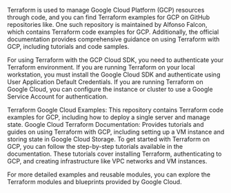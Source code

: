 Terraform is used to manage Google Cloud Platform (GCP) resources through code, and you can find Terraform examples for GCP on GitHub repositories like.
 One such repository is maintained by Alfonso Falcon, which contains Terraform code examples for GCP.
 Additionally, the official documentation provides comprehensive guidance on using Terraform with GCP, including tutorials and code samples.

For using Terraform with the GCP Cloud SDK, you need to authenticate your Terraform environment. If you are running Terraform on your local workstation, you must install the Google Cloud SDK and authenticate using User Application Default Credentials.
 If you are running Terraform on Google Cloud, you can configure the instance or cluster to use a Google Service Account for authentication.

Terraform Google Cloud Examples: This repository contains Terraform code examples for GCP, including how to deploy a single server and manage state.
Google Cloud Terraform Documentation: Provides tutorials and guides on using Terraform with GCP, including setting up a VM instance and storing state in Google Cloud Storage.
To get started with Terraform on GCP, you can follow the step-by-step tutorials available in the documentation.
 These tutorials cover installing Terraform, authenticating to GCP, and creating infrastructure like VPC networks and VM instances.

For more detailed examples and reusable modules, you can explore the Terraform modules and blueprints provided by Google Cloud.